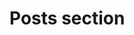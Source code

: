 <script setup>
  import DevCard from '../components/DevCard.vue';
  import Pagination from '../components/Pagination.vue';
  import BlogCard from '../components/BlogCard.vue';
</script>

<!-- <BlogCard /> -->

# Posts section

<DevCard />